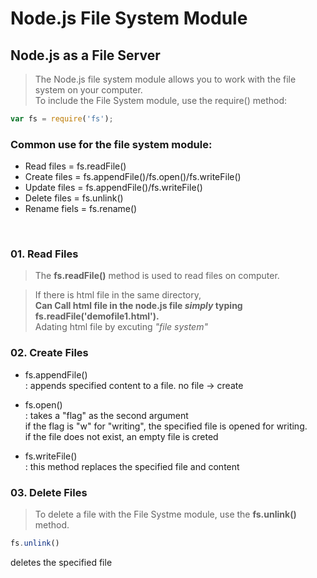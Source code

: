 # Node.js File System Module

## Node.js as a File Server

> The Node.js file system module allows you to work with the file system on your computer.<br>
To include the File System module, use the require() method:

```js
var fs = require('fs');
```
### Common use for the file system module:
- Read files = fs.readFile()
- Create files = fs.appendFile()/fs.open()/fs.writeFile()
- Update files = fs.appendFile()/fs.writeFile()
- Delete files = fs.unlink()
- Rename fiels = fs.rename()
<br>

### 01. Read Files

> The **fs.readFile()** method is used to read files on computer. 

> If there is html file in the same directory, <br> **Can Call html file in the node.js file *simply* typing fs.readFile('demofile1.html').**<br> Adating html file by excuting *"file system"*

### 02. Create Files

- fs.appendFile() <br>
:  appends specified content to a file. no file -> create

- fs.open() <br>
: takes a "flag" as the second argument <br>
if the flag is "w" for "writing", the specified file is opened for writing. <br> 
if the file does not exist, an empty file is creted

- fs.writeFile() <br>
: this method replaces the specified file and content


### 03. Delete Files

> To delete a file with the File Systme module, use the **fs.unlink()** method.

```js
fs.unlink()
```
deletes the specified file

